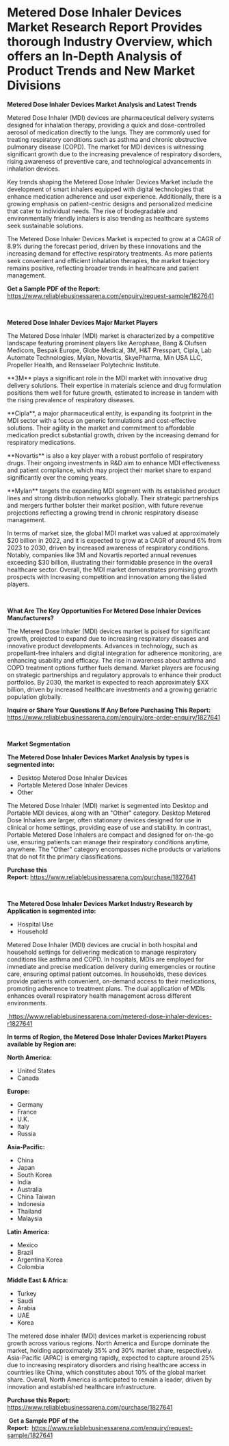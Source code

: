<p><h1>Metered Dose Inhaler Devices Market Research Report Provides thorough Industry Overview, which offers an In-Depth Analysis of Product Trends and New Market Divisions</h1></p><p><strong>Metered Dose Inhaler Devices Market Analysis and Latest Trends</strong></p>
<p><p>Metered Dose Inhaler (MDI) devices are pharmaceutical delivery systems designed for inhalation therapy, providing a quick and dose-controlled aerosol of medication directly to the lungs. They are commonly used for treating respiratory conditions such as asthma and chronic obstructive pulmonary disease (COPD). The market for MDI devices is witnessing significant growth due to the increasing prevalence of respiratory disorders, rising awareness of preventive care, and technological advancements in inhalation devices.</p><p>Key trends shaping the Metered Dose Inhaler Devices Market include the development of smart inhalers equipped with digital technologies that enhance medication adherence and user experience. Additionally, there is a growing emphasis on patient-centric designs and personalized medicine that cater to individual needs. The rise of biodegradable and environmentally friendly inhalers is also trending as healthcare systems seek sustainable solutions.</p><p>The Metered Dose Inhaler Devices Market is expected to grow at a CAGR of 8.9% during the forecast period, driven by these innovations and the increasing demand for effective respiratory treatments. As more patients seek convenient and efficient inhalation therapies, the market trajectory remains positive, reflecting broader trends in healthcare and patient management.</p></p>
<p><strong>Get a Sample PDF of the Report:&nbsp;</strong> <a href="https://www.reliablebusinessarena.com/enquiry/request-sample/1827641?utm_campaign=3047&utm_medium=2&utm_source=Github&utm_content=ia&utm_term=16042025&utm_id=metered-dose-inhaler-devices">https://www.reliablebusinessarena.com/enquiry/request-sample/1827641</a></p>
<p>&nbsp;</p>
<p><strong>Metered Dose Inhaler Devices Major Market Players</strong></p>
<p><p>The Metered Dose Inhaler (MDI) market is characterized by a competitive landscape featuring prominent players like Aerophase, Bang & Olufsen Medicom, Bespak Europe, Globe Medical, 3M, H&T Presspart, Cipla, Lab Automate Technologies, Mylan, Novartis, SkyePharma, Min USA LLC, Propeller Health, and Rensselaer Polytechnic Institute.</p><p>**3M** plays a significant role in the MDI market with innovative drug delivery solutions. Their expertise in materials science and drug formulation positions them well for future growth, estimated to increase in tandem with the rising prevalence of respiratory diseases.</p><p>**Cipla**, a major pharmaceutical entity, is expanding its footprint in the MDI sector with a focus on generic formulations and cost-effective solutions. Their agility in the market and commitment to affordable medication predict substantial growth, driven by the increasing demand for respiratory medications.</p><p>**Novartis** is also a key player with a robust portfolio of respiratory drugs. Their ongoing investments in R&D aim to enhance MDI effectiveness and patient compliance, which may project their market share to expand significantly over the coming years.</p><p>**Mylan** targets the expanding MDI segment with its established product lines and strong distribution networks globally. Their strategic partnerships and mergers further bolster their market position, with future revenue projections reflecting a growing trend in chronic respiratory disease management.</p><p>In terms of market size, the global MDI market was valued at approximately $20 billion in 2022, and it is expected to grow at a CAGR of around 6% from 2023 to 2030, driven by increased awareness of respiratory conditions. Notably, companies like 3M and Novartis reported annual revenues exceeding $30 billion, illustrating their formidable presence in the overall healthcare sector. Overall, the MDI market demonstrates promising growth prospects with increasing competition and innovation among the listed players.</p></p>
<p>&nbsp;</p>
<p><strong>What Are The Key Opportunities For Metered Dose Inhaler Devices Manufacturers?</strong></p>
<p><p>The Metered Dose Inhaler (MDI) devices market is poised for significant growth, projected to expand due to increasing respiratory diseases and innovative product developments. Advances in technology, such as propellant-free inhalers and digital integration for adherence monitoring, are enhancing usability and efficacy. The rise in awareness about asthma and COPD treatment options further fuels demand. Market players are focusing on strategic partnerships and regulatory approvals to enhance their product portfolios. By 2030, the market is expected to reach approximately $XX billion, driven by increased healthcare investments and a growing geriatric population globally.</p></p>
<p><strong>Inquire or Share Your Questions If Any Before Purchasing This Report:</strong> <a href="https://www.reliablebusinessarena.com/enquiry/pre-order-enquiry/1827641?utm_campaign=3047&utm_medium=2&utm_source=Github&utm_content=ia&utm_term=16042025&utm_id=metered-dose-inhaler-devices">https://www.reliablebusinessarena.com/enquiry/pre-order-enquiry/1827641</a></p>
<p>&nbsp;</p>
<p><strong>Market Segmentation</strong></p>
<p><strong>The Metered Dose Inhaler Devices Market Analysis by types is segmented into:</strong></p>
<p><ul><li>Desktop Metered Dose Inhaler Devices</li><li>Portable Metered Dose Inhaler Devices</li><li>Other</li></ul></p>
<p><p>The Metered Dose Inhaler (MDI) market is segmented into Desktop and Portable MDI devices, along with an "Other" category. Desktop Metered Dose Inhalers are larger, often stationary devices designed for use in clinical or home settings, providing ease of use and stability. In contrast, Portable Metered Dose Inhalers are compact and designed for on-the-go use, ensuring patients can manage their respiratory conditions anytime, anywhere. The "Other" category encompasses niche products or variations that do not fit the primary classifications.</p></p>
<p><strong>Purchase this Report:&nbsp;</strong><a href="https://www.reliablebusinessarena.com/purchase/1827641?utm_campaign=3047&utm_medium=2&utm_source=Github&utm_content=ia&utm_term=16042025&utm_id=metered-dose-inhaler-devices">https://www.reliablebusinessarena.com/purchase/1827641</a></p>
<p>&nbsp;</p>
<p><strong>The Metered Dose Inhaler Devices Market Industry Research by Application is segmented into:</strong></p>
<p><ul><li>Hospital Use</li><li>Household</li></ul></p>
<p><p>Metered Dose Inhaler (MDI) devices are crucial in both hospital and household settings for delivering medication to manage respiratory conditions like asthma and COPD. In hospitals, MDIs are employed for immediate and precise medication delivery during emergencies or routine care, ensuring optimal patient outcomes. In households, these devices provide patients with convenient, on-demand access to their medications, promoting adherence to treatment plans. The dual application of MDIs enhances overall respiratory health management across different environments.</p></p>
<p><a href="https://www.reliablebusinessarena.com/metered-dose-inhaler-devices-r1827641?utm_campaign=3047&utm_medium=2&utm_source=Github&utm_content=ia&utm_term=16042025&utm_id=metered-dose-inhaler-devices">&nbsp;https://www.reliablebusinessarena.com/metered-dose-inhaler-devices-r1827641</a></p>
<p><strong>In terms of Region, the Metered Dose Inhaler Devices Market Players available by Region are:</strong></p>
<p>
    <p> <strong> North America: </strong>
        <ul>
            <li>United States</li>
            <li>Canada</li>
        </ul>
        </p> 
    <p> <strong> Europe: </strong>
        <ul>
            <li>Germany</li>
            <li>France</li>
            <li>U.K.</li>
            <li>Italy</li>
            <li>Russia</li>
        </ul>
        </p> 
    <p> <strong> Asia-Pacific: </strong>
        <ul>
            <li>China</li>
            <li>Japan</li>
            <li>South Korea</li>
            <li>India</li>
            <li>Australia</li>
            <li>China Taiwan</li>
            <li>Indonesia</li>
            <li>Thailand</li>
            <li>Malaysia</li>
        </ul>
        </p> 
    <p> <strong> Latin America: </strong>
        <ul>
            <li>Mexico</li>
            <li>Brazil</li>
            <li>Argentina Korea</li>
            <li>Colombia</li>
        </ul>
        </p> 
    <p> <strong> Middle East & Africa: </strong>
        <ul>
            <li>Turkey</li>
            <li>Saudi</li>
            <li>Arabia</li>
            <li>UAE</li>
            <li>Korea</li>
        </ul>
    </p>
    </p>
<p><p>The metered dose inhaler (MDI) devices market is experiencing robust growth across various regions. North America and Europe dominate the market, holding approximately 35% and 30% market share, respectively. Asia-Pacific (APAC) is emerging rapidly, expected to capture around 25% due to increasing respiratory disorders and rising healthcare access in countries like China, which constitutes about 10% of the global market share. Overall, North America is anticipated to remain a leader, driven by innovation and established healthcare infrastructure.</p></p>
<p><strong>Purchase this Report: </strong><a href="https://www.reliablebusinessarena.com/purchase/1827641?utm_campaign=3047&utm_medium=2&utm_source=Github&utm_content=ia&utm_term=16042025&utm_id=metered-dose-inhaler-devices">https://www.reliablebusinessarena.com/purchase/1827641</a></p>
<p>&nbsp;<strong>Get a Sample PDF of the Report:&nbsp;&nbsp;</strong><a href="https://www.reliablebusinessarena.com/enquiry/request-sample/1827641?utm_campaign=3047&utm_medium=2&utm_source=Github&utm_content=ia&utm_term=16042025&utm_id=metered-dose-inhaler-devices">https://www.reliablebusinessarena.com/enquiry/request-sample/1827641</a></p>
<p><strong></strong></p>
<p><p></p><p></p><p></p></p>